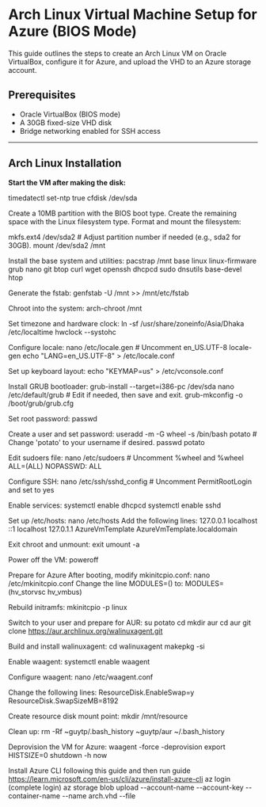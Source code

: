 # Arch Linux Virtual Machine Setup for Azure (BIOS Mode)

This guide outlines the steps to create an Arch Linux VM on Oracle VirtualBox, configure it for Azure, and upload the VHD to an Azure storage account.

## Prerequisites

- Oracle VirtualBox (BIOS mode)
- A 30GB fixed-size VHD disk
- Bridge networking enabled for SSH access

---

## Arch Linux Installation

**Start the VM after making the disk:**


timedatectl set-ntp true
cfdisk /dev/sda


Create a 10MB partition with the BIOS boot type.
Create the remaining space with the Linux filesystem type.
Format and mount the filesystem:


mkfs.ext4 /dev/sda2   # Adjust partition number if needed (e.g., sda2 for 30GB).
mount /dev/sda2 /mnt


Install the base system and utilities:
pacstrap /mnt base linux linux-firmware grub nano git btop curl wget openssh dhcpcd sudo dnsutils base-devel htop


Generate the fstab:
genfstab -U /mnt >> /mnt/etc/fstab


Chroot into the system:
arch-chroot /mnt


Set timezone and hardware clock:
ln -sf /usr/share/zoneinfo/Asia/Dhaka /etc/localtime
hwclock --systohc

Configure locale:
nano /etc/locale.gen  # Uncomment en_US.UTF-8
locale-gen
echo "LANG=en_US.UTF-8" > /etc/locale.conf

Set up keyboard layout:
echo "KEYMAP=us" > /etc/vconsole.conf

Install GRUB bootloader:
grub-install --target=i386-pc /dev/sda
nano /etc/default/grub  # Edit if needed, then save and exit.
grub-mkconfig -o /boot/grub/grub.cfg

Set root password:
passwd

Create a user and set password:
useradd -m -G wheel -s /bin/bash potato  # Change 'potato' to your username if desired.
passwd potato

Edit sudoers file:
nano /etc/sudoers  # Uncomment %wheel and %wheel ALL=(ALL) NOPASSWD: ALL

Configure SSH:
nano /etc/ssh/sshd_config  # Uncomment PermitRootLogin and set to yes

Enable services:
systemctl enable dhcpcd
systemctl enable sshd

Set up /etc/hosts:
nano /etc/hosts
Add the following lines:
127.0.0.1    localhost
::1          localhost
127.0.1.1    AzureVmTemplate AzureVmTemplate.localdomain

Exit chroot and unmount:
exit
umount -a

Power off the VM:
poweroff

Prepare for Azure
After booting, modify mkinitcpio.conf:
nano /etc/mkinitcpio.conf
Change the line MODULES=() to:
MODULES=(hv_storvsc hv_vmbus)

Rebuild initramfs:
mkinitcpio -p linux

Switch to your user and prepare for AUR:
su potato
cd
mkdir aur
cd aur
git clone https://aur.archlinux.org/walinuxagent.git

Build and install walinuxagent:
cd walinuxagent
makepkg -si

Enable waagent:
systemctl enable waagent

Configure waagent:
nano /etc/waagent.conf

Change the following lines:
ResourceDisk.EnableSwap=y
ResourceDisk.SwapSizeMB=8192

Create resource disk mount point:
mkdir /mnt/resource

Clean up:
rm -Rf ~guytp/.bash_history ~guytp/aur ~/.bash_history

Deprovision the VM for Azure:
waagent -force -deprovision
export HISTSIZE=0
shutdown -h now

Install Azure CLI following this guide and then run
guide https://learn.microsoft.com/en-us/cli/azure/install-azure-cli
az login (complete login)
az storage blob upload --account-name <storage account name> --account-key <access key from azure container> --container-name <name of the container insite storage account>  --name arch.vhd --file <vhd location>
